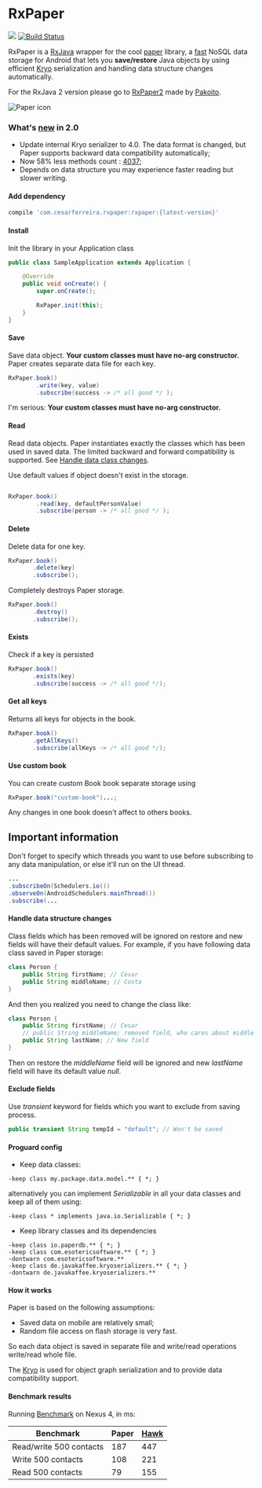 # RxPaper
<a href="http://www.methodscount.com/?lib=com.cesarferreira.rxpaper%3Arxpaper%3A0.4.1"><img src="https://img.shields.io/badge/Size-11 KB-e91e63.svg"/></a> [![Build Status](https://travis-ci.org/cesarferreira/RxPaper.svg?branch=master)](https://travis-ci.org/cesarferreira/RxPaper)


RxPaper is a [RxJava](https://github.com/ReactiveX/RxJava) wrapper for the cool [paper](https://github.com/pilgr/Paper) library, a [fast](#benchmark-results) NoSQL data storage for Android that lets you **save/restore** Java objects by using efficient [Kryo](https://github.com/EsotericSoftware/kryo) serialization and handling data structure changes automatically.

For the RxJava 2 version please go to [RxPaper2](https://github.com/pakoito/RxPaper2) made by [Pakoito](https://github.com/pakoito).


![Paper icon](https://raw.githubusercontent.com/pilgr/Paper/master/paper_icon.png)


### What's [new](/CHANGELOG.md) in 2.0
* Update internal Kryo serializer to 4.0. The data format is changed, but Paper supports backward data compatibility automatically;
* Now 58% less methods count : [4037](http://www.methodscount.com/?lib=io.paperdb%3Apaperdb%3A2.0);
* Depends on data structure you may experience faster reading but slower writing.

#### Add dependency
```groovy
compile 'com.cesarferreira.rxpaper:rxpaper:{latest-version}'
```

#### Install

Init the library in your Application class

```java
public class SampleApplication extends Application {

    @Override
    public void onCreate() {
        super.onCreate();

        RxPaper.init(this);
    }
}

```


#### Save
Save data object. **Your custom classes must have no-arg constructor.**
Paper creates separate data file for each key.

```java
RxPaper.book()
        .write(key, value)
        .subscribe(success -> /* all good */ );

```
I'm serious: **Your custom classes must have no-arg constructor.**

#### Read
Read data objects. Paper instantiates exactly the classes which has been used in saved data. The limited backward and forward compatibility is supported. See [Handle data class changes](#handle-data-structure-changes).

Use default values if object doesn't exist in the storage.

```java

RxPaper.book()
        .read(key, defaultPersonValue)
        .subscribe(person -> /* all good */ );

```


#### Delete
Delete data for one key.

```java
RxPaper.book()
       .delete(key)
       .subscribe();
```

Completely destroys Paper storage.

```java
RxPaper.book()
       .destroy()
       .subscribe();
```

#### Exists
Check if a key is persisted

```java
RxPaper.book()
       .exists(key)
       .subscribe(success -> /* all good */);
```

#### Get all keys

Returns all keys for objects in the book.

```java
RxPaper.book()
       .getAllKeys()
       .subscribe(allKeys -> /* all good */);
```

#### Use custom book
You can create custom Book book separate storage using

```java
RxPaper.book("custom-book")...;
```

Any changes in one book doesn't affect to others books.


## Important information

Don't forget to specify which threads you want to use before subscribing to any data manipulation, or else it'll run on the UI thread.

```java
...
.subscribeOn(Schedulers.io())
.observeOn(AndroidSchedulers.mainThread())
.subscribe(...
 ```


#### Handle data structure changes
Class fields which has been removed will be ignored on restore and new fields will have their default values. For example, if you have following data class saved in Paper storage:

```java
class Person {
    public String firstName; // Cesar
    public String middleName; // Costa
}
```

And then you realized you need to change the class like:

```java
class Person {
    public String firstName; // Cesar
    // public String middleName; removed field, who cares about middle names
    public String lastName; // New field
}
```

Then on restore the _middleName_ field will be ignored and new _lastName_ field will have its default value _null_.

#### Exclude fields
Use _transient_ keyword for fields which you want to exclude from saving process.

```java
public transient String tempId = "default"; // Won't be saved
```
#### Proguard config
* Keep data classes:

```
-keep class my.package.data.model.** { *; }
```

alternatively you can implement _Serializable_ in all your data classes and keep all of them using:

```
-keep class * implements java.io.Serializable { *; }
```

* Keep library classes and its dependencies

```
-keep class io.paperdb.** { *; }
-keep class com.esotericsoftware.** { *; }
-dontwarn com.esotericsoftware.**
-keep class de.javakaffee.kryoserializers.** { *; }
-dontwarn de.javakaffee.kryoserializers.**
```

#### How it works
Paper is based on the following assumptions:
- Saved data on mobile are relatively small;
- Random file access on flash storage is very fast.

So each data object is saved in separate file and write/read operations write/read whole file.

The [Kryo](https://github.com/EsotericSoftware/kryo) is used for object graph serialization and to provide data compatibility support.

#### Benchmark results
Running [Benchmark](https://github.com/pilgr/Paper/blob/master/paperdb/src/androidTest/java/io/paperdb/benchmark/Benchmark.java) on Nexus 4, in ms:

| Benchmark                 | Paper    | [Hawk](https://github.com/orhanobut/hawk)
|---------------------------|----------|----------
| Read/write 500 contacts   | 187      | 447                |
| Write 500 contacts        | 108      | 221               |
| Read 500 contacts         | 79       | 155                |
